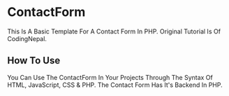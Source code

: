 # ContactForm
This Is A Basic Template For A Contact Form In PHP. Original Tutorial Is Of CodingNepal.

## How To Use
You Can Use The ContactForm In Your Projects Through The Syntax Of HTML, JavaScript, CSS & PHP. The Contact Form Has It's Backend In PHP.